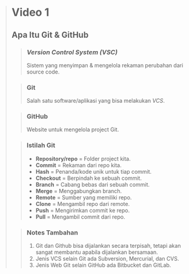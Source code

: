 ># **Video 1**
>## **Apa Itu Git & GitHub**
>
>>### ***Version Control System (VSC)***
>> Sistem yang menyimpan & mengelola rekaman perubahan dari source code.
>
>>### **Git**
>>Salah satu software/aplikasi yang bisa melakukan *VCS*.
>
>>### **GitHub**
>>Website untuk mengelola project Git.
>
>>### **Istilah Git**
>>- **Repository/repo** = Folder project kita.
>>- **Commit** = Rekaman dari repo kita.
>>- **Hash** = Penanda/kode unik untuk tiap commit.
>>- **Checkout** = Berpindah ke sebuah commit.
>>- **Branch** = Cabang bebas dari sebuah commit.
>>- **Merge** = Menggabungkan branch.
>>- **Remote** = Sumber yang memiliki repo.
>>- **Clone** = Mengambil repo dari remote.
>>- **Push** = Mengirimkan commit ke repo.
>>- **Pull** = Mengambil commit dari repo.
>
>>### **Notes Tambahan**
>> 1. Git dan Github bisa dijalankan secara terpisah, tetapi akan sangat membantu apabila dijalankan bersamaan.
>> 2. Jenis VCS selain Git ada Subversion, Mercurial, dan CVS.
>> 3. Jenis Web Git selain GitHub ada Bitbucket dan GitLab.
